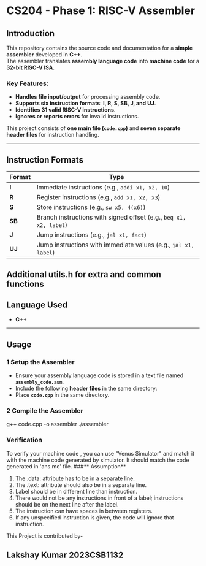 # CS204 - Phase 1: RISC-V Assembler

##  Introduction

This repository contains the source code and documentation for a **simple assembler** developed in **C++**.  
The assembler translates **assembly language code** into **machine code** for a **32-bit RISC-V ISA**.

### Key Features:
- **Handles file input/output** for processing assembly code.
- **Supports six instruction formats**: **I, R, S, SB, J, and UJ**.
- **Identifies 31 valid RISC-V instructions**.
- **Ignores or reports errors** for invalid instructions.

This project consists of **one main file (`code.cpp`)** and **seven separate header files** for instruction handling.

---

##  Instruction Formats

| **Format** | **Type** |
|-----------|---------|
| **I** | Immediate instructions (e.g., `addi x1, x2, 10`) |
| **R** | Register instructions (e.g., `add x1, x2, x3`) |
| **S** | Store instructions (e.g., `sw x5, 4(x6)`) |
| **SB** | Branch instructions with signed offset (e.g., `beq x1, x2, label`) |
| **J** | Jump instructions (e.g., `jal x1, fact`) |
| **UJ** | Jump instructions with immediate values (e.g., `jal x1, label`) |

Additional utils.h for extra and common functions
---

##  Language Used
- **C++**

---

##  Usage

### **1️ Setup the Assembler**
- Ensure your assembly language code is stored in a text file named **`assembly_code.asm`**.
- Include the following **header files** in the same directory:
- Place **`code.cpp`** in the same directory.

### **2️ Compile the Assembler**
g++ code.cpp -o assembler
./assembler

### **Verification**
To verify your machine code , you can use "Venus Simulator" and match it with the machine code generated by simulator. It should match the code generated in 'ans.mc' file.
###** Assumption**
1. The .data: attribute has to be in a separate line.
2. The .text: attribute should also be in a separate line.
3. Label should be in different line than instruction.
4. There would not be any instructions in front of a label; instructions should be on the next line after the label.
5. The instruction can have spaces in between registers.
6. If any unspecified instruction is given, the code will ignore that instruction.

This Project is contributed by-
  
## Lakshay Kumar 2023CSB1132
